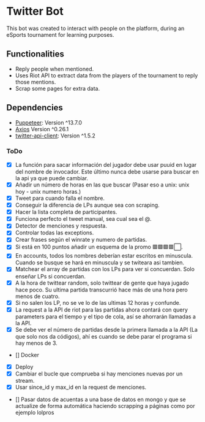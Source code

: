 # Twitter Bot
This bot was created to interact with people on the platform, during an eSports tournament for learning purposes.

## Functionalities
* Reply people when mentioned.
* Uses Riot API to extract data from the players of the tournament to reply those mentions.
* Scrap some pages for extra data.

## Dependencies
* [Puppeteer](https://github.com/puppeteer/puppeteer): Version ^13.7.0 
* [Axios](https://github.com/axios/axios) Version ^0.26.1
* [twitter-api-client](https://www.npmjs.com/package/twitter-api-client): Version ^1.5.2

### ToDo
- [X] La función para sacar información del jugador debe usar puuid en lugar del nombre de invocador. Este último nunca debe usarse para buscar en la api ya que puede cambiar.
- [X] Añadir un número de horas en las que buscar (Pasar eso a unix: unix hoy - unix numero horas.)
- [X] Tweet para cuando falla el nombre.
- [X] Conseguir la diferencia de LPs aunque sea con scraping.
- [X] Hacer la lista completa de participantes.
- [X] Funciona perfecto el tweet manual, sea cual sea el @.
- [X] Detector de menciones y respuesta.
- [X] Controlar todas las exceptions.
- [X] Crear frases según el winrate y numero de partidas. 
- [X] Si está en 100 puntos añadir un esquema de la promo 🟥🟩🟩🟥⬜.
- [X] En accounts, todos los nombres deberían estar escritos en minuscula. Cuando se busque se hará en minuscula y se twiteara asi tambien.
- [X] Matchear el array de partidas con los LPs para ver si concuerdan. Solo enseñar LPs si concuerdan.
- [X]  A la hora de twittear random, solo twittear de gente que haya jugado hace poco. Su ultima partida transcurrió hace más de una hora pero menos de cuatro.
- [X] Si no salen los LP, no se ve lo de las ultimas 12 horas y confunde.
- [X] La request a la API de riot para las partidas ahora contará con query parameters para el tiempo y el tipo de cola, así se ahorrarán llamadas a la API.
- [X] Se debe ver el número de partidas desde la primera llamada a la API (La que solo nos da códigos), ahí es cuando se debe parar el programa si hay menos de 3.
- [] Docker
- [X] Deploy
- [X] Cambiar el bucle que comprueba si hay menciones nuevas por un stream. 
- [X] Usar since_id y max_id en la request de menciones.
- [] Pasar datos de acuentas a una base de datos en mongo y que se actualize de forma automática haciendo scrapping a páginas como por ejemplo lolpros
  